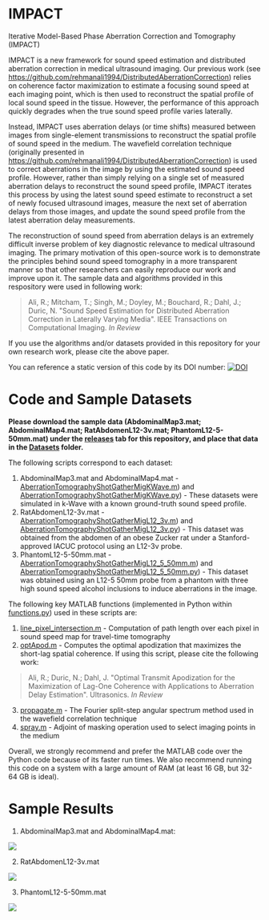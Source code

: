 # IMPACT
Iterative Model-Based Phase Aberration Correction and Tomography (IMPACT)

IMPACT is a new framework for sound speed estimation and distributed aberration correction in medical ultrasound imaging. Our previous work (see https://github.com/rehmanali1994/DistributedAberrationCorrection) relies on coherence factor maximization to estimate a focusing sound speed at each imaging point, which is then used to reconstruct the spatial profile of local sound speed in the tissue. However, the performance of this approach quickly degrades when the true sound speed profile varies laterally.

Instead, IMPACT uses aberration delays (or time shifts) measured between images from single-element transmissions to reconstruct the spatial profile of sound speed in the medium. The wavefield correlation technique (originally presented in https://github.com/rehmanali1994/DistributedAberrationCorrection) is used to correct aberrations in the image by using the estimated sound speed profile. However, rather than simply relying on a single set of measured aberration delays to reconstruct the sound speed profile, IMPACT iterates this process by using the latest sound speed estimate to reconstruct a set of newly focused ultrasound images, measure the next set of aberration delays from those images, and update the sound speed profile from the latest aberration delay measurements. 

The reconstruction of sound speed from aberration delays is an extremely difficult inverse problem of key diagnostic relevance to medical ultrasound imaging. The primary motivation of this open-source work is to demonstrate the principles behind sound speed tomography in a more transparent manner so that other researchers can easily reproduce our work and improve upon it. The sample data and algorithms provided in this respository were used in following work:

> Ali, R.; Mitcham, T.; Singh, M.; Doyley, M.; Bouchard, R.; Dahl, J.; Duric, N. "Sound Speed Estimation for Distributed Aberration Correction in Laterally Varying Media". IEEE Transactions on Computational Imaging. *In Review*

If you use the algorithms and/or datasets provided in this repository for your own research work, please cite the above paper.

You can reference a static version of this code by its DOI number: [![DOI](https://zenodo.org/badge/548574417.svg)](https://zenodo.org/badge/latestdoi/548574417)

# Code and Sample Datasets

**Please download the sample data (AbdominalMap3.mat; AbdominalMap4.mat; RatAbdomenL12-3v.mat; PhantomL12-5-50mm.mat) under the [releases](https://github.com/rehmanali1994/IMPACT/releases) tab for this repository, and place that data in the [Datasets](https://github.com/rehmanali1994/IMPACT/tree/main/Datasets/) folder.**

The following scripts correspond to each dataset:
1) AbdominalMap3.mat and AbdominalMap4.mat - [AberrationTomographyShotGatherMigKWave.m](https://github.com/rehmanali1994/IMPACT/blob/main/MATLAB/AberrationTomographyShotGatherMigKWave.m)) and [AberrationTomographyShotGatherMigKWave.py](https://github.com/rehmanali1994/IMPACT/blob/main/Python/AberrationTomographyShotGatherMigKWave.py)) - These datasets were simulated in k-Wave with a known ground-truth sound speed profile.
2) RatAbdomenL12-3v.mat - [AberrationTomographyShotGatherMigL12_3v.m](https://github.com/rehmanali1994/IMPACT/blob/main/MATLAB/AberrationTomographyShotGatherMigL12_3v.m)) and [AberrationTomographyShotGatherMigL12_3v.py](https://github.com/rehmanali1994/IMPACT/blob/main/Python/AberrationTomographyShotGatherMigL12_3v.py)) - This dataset was obtained from the abdomen of an obese Zucker rat under a Stanford-approved IACUC protocol using an L12-3v probe.
3) PhantomL12-5-50mm.mat - [AberrationTomographyShotGatherMigL12_5_50mm.m](https://github.com/rehmanali1994/IMPACT/blob/main/MATLAB/AberrationTomographyShotGatherMigL12_5_50mm.m)) and [AberrationTomographyShotGatherMigL12_5_50mm.py](https://github.com/rehmanali1994/IMPACT/blob/main/Python/AberrationTomographyShotGatherMigL12_5_50mm.py)) - This dataset was obtained using an L12-5 50mm probe from a phantom with three high sound speed alcohol inclusions to induce aberrations in the image.

The following key MATLAB functions (implemented in Python within [functions.py](https://github.com/rehmanali1994/IMPACT/blob/main/Python/functions.py)) used in these scripts are: 
1) [line_pixel_intersection.m](https://github.com/rehmanali1994/IMPACT/tree/main/MATLAB/functions/line_pixel_intersection.m) - Computation of path length over each pixel in sound speed map for travel-time tomography
2) [optApod.m](https://github.com/rehmanali1994/IMPACT/tree/main/MATLAB/functions/optApod.m) - Computes the optimal apodization that maximizes the short-lag spatial coherence. If using this script, please cite the following work:
> Ali, R.; Duric, N.; Dahl, J. "Optimal Transmit Apodization for the Maximization of Lag-One Coherence with Applications to Aberration Delay Estimation". Ultrasonics. *In Review*
3) [propagate.m](https://github.com/rehmanali1994/IMPACT/tree/main/MATLAB/functions/propagate.m) - The Fourier split-step angular spectrum method used in the wavefield correlation technique
4) [spray.m](https://github.com/rehmanali1994/IMPACT/tree/main/MATLAB/functions/spray.m) - Adjoint of masking operation used to select imaging points in the medium

Overall, we strongly recommend and prefer the MATLAB code over the Python code because of its faster run times. We also recommend running this code on a system with a large amount of RAM (at least 16 GB, but 32-64 GB is ideal).

# Sample Results
1) AbdominalMap3.mat and AbdominalMap4.mat:

![](https://github.com/rehmanali1994/IMPACT/blob/main/Python/figures/AbdominalMaps.png)

2) RatAbdomenL12-3v.mat

![](https://github.com/rehmanali1994/IMPACT/blob/main/Python/figures/RatAbdomenL12-3v.png)

3) PhantomL12-5-50mm.mat

![](https://github.com/rehmanali1994/IMPACT/blob/main/Python/figures/PhantomL12-5-50mm.png)
